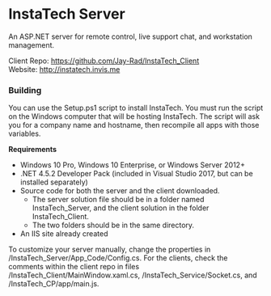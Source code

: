 # InstaTech Server
An ASP.NET server for remote control, live support chat, and workstation management.

Client Repo: https://github.com/Jay-Rad/InstaTech_Client  
Website: http://instatech.invis.me

### Building
You can use the Setup.ps1 script to install InstaTech.  You must run the script on the Windows computer that will be hosting InstaTech.  The script will ask you for a company name and hostname, then recompile all apps with those variables.

**Requirements**  
- Windows 10 Pro, Windows 10 Enterprise, or Windows Server 2012+
- .NET 4.5.2 Developer Pack (included in Visual Studio 2017, but can be installed separately)
- Source code for both the server and the client downloaded.
    - The server solution file should be in a folder named InstaTech_Server, and the client solution in the folder InstaTech_Client.
    - The two folders should be in the same directory.
- An IIS site already created

To customize your server manually, change the properties in /InstaTech_Server/App_Code/Config.cs.  For the clients, check the comments within the client repo in files /InstaTech_Client/MainWindow.xaml.cs, /InstaTech_Service/Socket.cs, and /InstaTech_CP/app/main.js.
